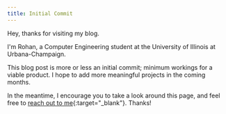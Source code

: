 ```yaml
---
title: Initial Commit 
---
```


Hey, thanks for visiting my blog. 

I'm Rohan, a Computer Engineering student at the University of Illinois at Urbana-Champaign.

This blog post is more or less an initial commit; minimum workings for a viable product. I hope to add more meaningful
projects in the coming months.

In the meantime, I encourage you to take a look around this page, and feel free to [reach out to me](/contact){:target="_blank"}. Thanks!